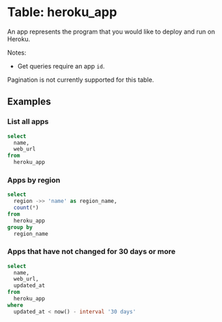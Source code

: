 # Table: heroku_app

An app represents the program that you would like to deploy and run on Heroku.

Notes:
* Get queries require an app `id`.

Pagination is not currently supported for this table.

## Examples

### List all apps

```sql
select
  name,
  web_url
from
  heroku_app
```

### Apps by region

```sql
select
  region ->> 'name' as region_name,
  count(*)
from
  heroku_app
group by
  region_name
```

### Apps that have not changed for 30 days or more

```sql
select
  name,
  web_url,
  updated_at
from
  heroku_app
where
  updated_at < now() - interval '30 days'
```
